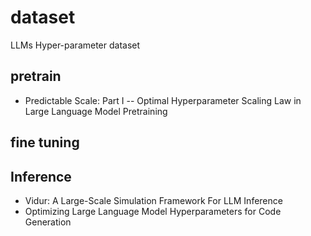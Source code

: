 # dataset
LLMs Hyper-parameter dataset

## pretrain
- Predictable Scale: Part I -- Optimal Hyperparameter Scaling Law in Large Language Model Pretraining
## fine tuning

## Inference
- Vidur: A Large-Scale Simulation Framework For LLM Inference
- Optimizing Large Language Model Hyperparameters for Code Generation